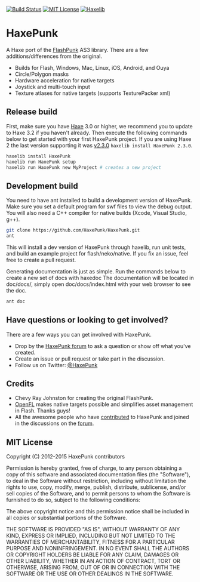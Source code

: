 [![Build Status](https://img.shields.io/travis/HaxePunk/HaxePunk/dev.svg?style=flat)](https://travis-ci.org/HaxePunk/HaxePunk) [![MIT License](https://img.shields.io/badge/license-MIT-blue.svg?style=flat)](LICENSE) [![Haxelib](https://img.shields.io/github/tag/haxepunk/haxepunk.svg?style=flat&label=haxelib)](http://lib.haxe.org/p/haxepunk)

# HaxePunk

A Haxe port of the [FlashPunk](http://useflashpunk.net) AS3 library. There are a few additions/differences from the original.

* Builds for Flash, Windows, Mac, Linux, iOS, Android, and Ouya
* Circle/Polygon masks
* Hardware acceleration for native targets
* Joystick and multi-touch input
* Texture atlases for native targets (supports TexturePacker xml)

## Release build

First, make sure you have [Haxe](http://haxe.org) 3.0 or higher, we recommend you to update to Haxe 3.2 if you haven't already. Then execute the following commands below to get started with your first HaxePunk project.
If you are using Haxe 2 the last version supporting it was [v2.3.0](https://github.com/HaxePunk/HaxePunk/releases/tag/v2.3.0) `haxelib install HaxePunk 2.3.0`.

```bash
haxelib install HaxePunk
haxelib run HaxePunk setup
haxelib run HaxePunk new MyProject # creates a new project
```

## Development build

You need to have ant installed to build a development version of HaxePunk. Make sure you set a default program for swf files to view the debug output. You will also need a C++ compiler for native builds (Xcode, Visual Studio, g++).

```bash
git clone https://github.com/HaxePunk/HaxePunk.git
ant
```

This will install a dev version of HaxePunk through haxelib, run unit tests, and build an example project for flash/neko/native. If you fix an issue, feel free to create a pull request.

Generating documentation is just as simple. Run the commands below to create a new set of docs with haxedoc
The documentation will be located in doc/docs/, simply open doc/docs/index.html with your web browser to see the doc.

```bash
ant doc
```

## Have questions or looking to get involved?

There are a few ways you can get involved with HaxePunk.

*	Drop by the [HaxePunk forum](http://forum.haxepunk.com) to ask a question or show off what you've created.
*	Create an issue or pull request or take part in the discussion.
*	Follow us on Twitter: [@HaxePunk](https://twitter.com/intent/user?screen_name=HaxePunk)

## Credits

*	Chevy Ray Johnston for creating the original FlashPunk.
*	[OpenFL](http://www.openfl.org/) makes native targets possible and simplifies asset management in Flash. Thanks guys!
*	All the awesome people who have [contributed](https://github.com/HaxePunk/HaxePunk/graphs/contributors) to HaxePunk and joined in the discussions on the [forum](http://forum.haxepunk.com).

## MIT License

Copyright (C) 2012-2015 HaxePunk contributors

Permission is hereby granted, free of charge, to any person obtaining a copy of this software and associated documentation files (the "Software"), to deal in the Software without restriction, including without limitation the rights to use, copy, modify, merge, publish, distribute, sublicense, and/or sell copies of the Software, and to permit persons to whom the Software is furnished to do so, subject to the following conditions:

The above copyright notice and this permission notice shall be included in all copies or substantial portions of the Software.

THE SOFTWARE IS PROVIDED "AS IS", WITHOUT WARRANTY OF ANY KIND, EXPRESS OR IMPLIED, INCLUDING BUT NOT LIMITED TO THE WARRANTIES OF MERCHANTABILITY, FITNESS FOR A PARTICULAR PURPOSE AND NONINFRINGEMENT. IN NO EVENT SHALL THE AUTHORS OR COPYRIGHT HOLDERS BE LIABLE FOR ANY CLAIM, DAMAGES OR OTHER LIABILITY, WHETHER IN AN ACTION OF CONTRACT, TORT OR OTHERWISE, ARISING FROM, OUT OF OR IN CONNECTION WITH THE SOFTWARE OR THE USE OR OTHER DEALINGS IN THE SOFTWARE.
